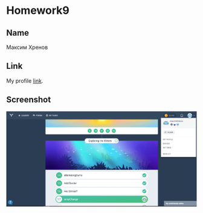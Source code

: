 # Homework9

## Name

Максим Хренов


## Link

My profile [link](https://codefights.com/profile/MaximKhrenov).


## Screenshot

![codefights](https://github.com/MaximKhrenov/homework-template/blob/feature-homework-9/homework9/homework9.JPG)
